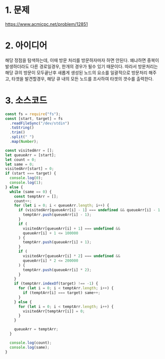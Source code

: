 # 1. 문제

https://www.acmicpc.net/problem/12851

# 2. 아이디어

해당 정점을 탐색하는데, 이때 방문 처리를 방문하자마자 하면 안된다. 왜냐하면 중복이 발생하더라도 다른 경로일경우, 한개의 경우가 될수 있기 때문이다. 따라서 방문처리는 해당 큐의 방문이 모두끝난후 새롭게 생성된 노드의 요소를 일괄적으로 방문처리 해주고, 타겟을 발견할경우, 해당 큐 내의 모든 노드를 조사하여 타겟의 갯수를 출력한다.

# 3. 소스코드

```javascript
const fs = require("fs");
const [start, target] = fs
  .readFileSync("/dev/stdin")
  .toString()
  .trim()
  .split(" ")
  .map(Number);

const visitedArr = [];
let queueArr = [start];
let count = 0;
let same = 0;
visitedArr[start] = 0;
if (start === target) {
  console.log(0);
  console.log(1);
} else {
  while (same == 0) {
    const temptArr = [];
    count++;
    for (let i = 0; i < queueArr.length; i++) {
      if (visitedArr[queueArr[i] - 1] === undefined && queueArr[i] - 1 >= 0) {
        temptArr.push(queueArr[i] - 1);
      }
      if (
        visitedArr[queueArr[i] + 1] === undefined &&
        queueArr[i] + 1 <= 100000
      ) {
        temptArr.push(queueArr[i] + 1);
      }
      if (
        visitedArr[queueArr[i] * 2] === undefined &&
        queueArr[i] * 2 <= 200000
      ) {
        temptArr.push(queueArr[i] * 2);
      }
    }
    if (temptArr.indexOf(target) !== -1) {
      for (let i = 0; i < temptArr.length; i++) {
        if (temptArr[i] === target) same++;
      }
    } else {
      for (let i = 0; i < temptArr.length; i++) {
        visitedArr[temptArr[i]] = 0;
      }
    }

    queueArr = temptArr;
  }

  console.log(count);
  console.log(same);
}
```

